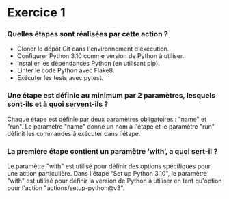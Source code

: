 # Exercice 1
### Quelles étapes sont réalisées par cette action ?
- Cloner le dépôt Git dans l'environnement d'exécution.
- Configurer Python 3.10 comme version de Python à utiliser.
- Installer les dépendances Python (en utilisant pip).
- Linter le code Python avec Flake8.
- Exécuter les tests avec pytest.

### Une étape est définie au minimum par 2 paramètres, lesquels sont-ils et à quoi servent-ils ?
Chaque étape est définie par deux paramètres obligatoires : "name" et "run". Le paramètre "name" donne un nom à l'étape et le paramètre "run" définit les commandes à exécuter dans l'étape.

### La première étape contient un paramètre ‘with’, a quoi sert-il ?
Le paramètre "with" est utilisé pour définir des options spécifiques pour une action particulière. Dans l'étape "Set up Python 3.10", le paramètre "with" est utilisé pour définir la version de Python à utiliser en tant qu'option pour l'action "actions/setup-python@v3".
